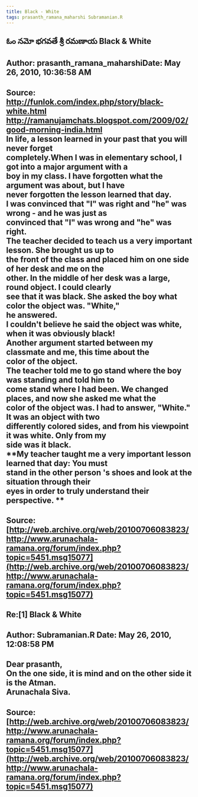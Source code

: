 ```yaml
--- 
title: Black - White   
tags: prasanth_ramana_maharshi Subramanian.R  
---  
```

## ఓం నమో భగవతే శ్రీ రమణాయ Black & White  
Author: prasanth_ramana_maharshiDate: May 26, 2010, 10:36:58 AM  
---  
Source: http://funlok.com/index.php/story/black-white.html   
http://ramanujamchats.blogspot.com/2009/02/good-morning-india.html   
In life, a lesson learned in your past that you will never forget  
completely.When I was in elementary school, I got into a major argument with a  
boy in my class. I have forgotten what the argument was about, but I have  
never forgotten the lesson learned that day.   
I was convinced that "I" was right and "he" was wrong - and he was just as  
convinced that "I" was wrong and "he" was right.   
The teacher decided to teach us a very important lesson. She brought us up to  
the front of the class and placed him on one side of her desk and me on the  
other. In the middle of her desk was a large, round object. I could clearly  
see that it was black. She asked the boy what color the object was. "White,"  
he answered.   
I couldn't believe he said the object was white, when it was obviously black!  
Another argument started between my classmate and me, this time about the  
color of the object.   
The teacher told me to go stand where the boy was standing and told him to  
come stand where I had been. We changed places, and now she asked me what the  
color of the object was. I had to answer, "White." It was an object with two  
differently colored sides, and from his viewpoint it was white. Only from my  
side was it black.   
 **My teacher taught me a very important lesson learned that day: You must  
stand in the other person 's shoes and look at the situation through their  
eyes in order to truly understand their perspective. **
 ---  
Source:[http://web.archive.org/web/20100706083823/http://www.arunachala-ramana.org/forum/index.php?topic=5451.msg15077](http://web.archive.org/web/20100706083823/http://www.arunachala-ramana.org/forum/index.php?topic=5451.msg15077)   
---  

## Re:[1] Black & White  
Author: Subramanian.R       Date: May 26, 2010, 12:08:58 PM  
---  
Dear prasanth,   
On the one side, it is mind and on the other side it is the Atman.   
Arunachala Siva.
 ---  
Source:[http://web.archive.org/web/20100706083823/http://www.arunachala-ramana.org/forum/index.php?topic=5451.msg15077](http://web.archive.org/web/20100706083823/http://www.arunachala-ramana.org/forum/index.php?topic=5451.msg15077)   
---  


